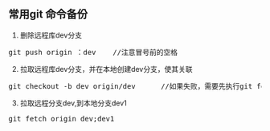 ## 常用git 命令备份

1. 删除远程库dev分支
<pre>
git push origin ：dev 	//注意冒号前的空格
</pre>

2. 拉取远程库dev分支，并在本地创建dev分支，使其关联
<pre>
git checkout -b dev origin/dev		//如果失败，需要先执行git fetch
</pre>

3. 拉取远程分支dev,到本地分支dev1
<pre>
git fetch origin dev;dev1
</pre>